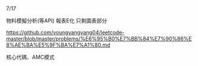 7/17

<!-- Leetcode刷題數  總刷40題 今天刷了0題-->

<!-- 第一個專案 5/28 合約管理(完成--已上正式機)-->
<!-- 第二個專案 -->物料模擬分析(等API)
<!-- 第三個專案 6/18 excelE化(Z_生管_00料品基本資料_V1.0)(完成--已上正式機) -->
<!-- 第四個專案 6/24 excelE化(Z_物控_01料品領料數量_V1.2)(完成--已上正式機) -->
<!-- 第五個專案 6/28 excel E 化(Z_倉庫_03料品庫存現況查詢_V1.0)(完成--已上測試機) -->
<!-- 第六個專案 7/10 標準工時 E 化(完成--已上測試機)-->
<!-- 第七個專案 -->報表E化 只剩圖表部分
<!-- 第八個專案 7/12 資材料況表 (完成--已上測試機) -->
<!-- 第九個專案 工令單總表&料品檢驗報表 圖刻完了 -->
<!-- 第十個專案 銷貨明細表 圖刻完了 -->



<!-- 自學進度 -->
<!-- 數組理論基礎 -->
https://github.com/youngyangyang04/leetcode-master/blob/master/problems/%E6%95%B0%E7%BB%84%E7%90%86%E8%AE%BA%E5%9F%BA%E7%A1%80.md

核心代碼、AMC模式
<!-- Leetcode就是核心代碼 -->
<!-- AMC則是白板題完全都沒有全部自己寫 -->

<!-- 互聯網大廠研發流程 大廠因為是多人一起開發 需要統一規範-->
<!-- 
1.需求文檔————————————————————————紀錄每個階段、項目迭代過程
2.這個需求包含了哪些功能 ——————————實現需求要修改/新增的模塊、拆解要開發的功能
3.確定有哪些難點——————————————————確定工作中迭代的難點並且記錄下來，和量化項目時間
4.畫架構圖————————————————————————如果添加模塊沒有架構圖沒有文檔,後續人員很難維護
5.定協議—————————————————————————後台模塊之間進行通訊需要協議,後台與前端通訊也要協議,
————————————————————————————————只要有交互就要確定協議的數據格式,定協議要考慮到兼容、維護
6.設計數據結構和算法——————————————設計數據結構要更多一些,因為要選擇什麼容器、格式來處理數據
—————————————————————————————————快排、二元樹、動態規則通常都是直接調包,因為要快
—————————————————————————————————而且自己實現的算法大概率沒有現成的算法街口安全性高
7.預估一下容量————————————————————後端開發要估計模快要多大磁盤、內存、帶寬、幾核CPU
—————————————————————————————————如果沒有評估可能一上線把機器弄爆,也會影響其他模塊運行
8.考慮部屬————————————————————————考慮模塊的容災性,服務部署在三台機器上,如果一台掛了還有其他兩台
—————————————————————————————————可以提供服務,還有彈性可伸縮,流量突然上來了,可通過快速部署多台機器
—————————————————————————————————來抗住流量,而不是模塊只能在單機上跑
9.設計評審————————————————————————前八階段都是設計階段,設計完需要組裡同學評審看有沒有問題
—————————————————————————————————也看看各別寫的模塊，會不會給其他模塊或是整個系統帶來問題、設計的合理性
10.寫代碼—————————————————————————體力活
11.自測———————————————————————————測試自己功能有沒有問題
12.聯調———————————————————————————如果自己模快可能涉及到其他模塊之間的交互,或者跟前後端的交互
——————————————————————————————————需要其他人一起配合測試、可能會有很多溝通工作,這也是大廠開發效率低
——————————————————————————————————因為上百人開發 溝通上也會有消耗
13.交給測試————————————————————————自己的代碼自己測通常測不出問題,需要交給測是同學測一測
——————————————————————————————————如果測試同學測出問題就要判斷是否確實有問題或是測試方式不對
——————————————————————————————————過程反反覆覆測到測試同學沒問題了
14.code review—————————————————————代碼合入主干之前需要項目組同學來評審一下代碼
———————————————————————————————————之前是評審設計,看設計上有沒有缺失,這次是讓大家看代碼寫得如何
———————————————————————————————————例如合入主幹會不會有問題,代碼兼容性作得好不好,接口設計得好不好,
———————————————————————————————————字段、函數、變量名、命名合不合理
15.合入主幹—————————————————————————可能自己代碼沒問題,合入之後就有問題,一班是合入時有衝突,
———————————————————————————————————例如你從主幹拉出一個分支,另一個同學從主幹拉出一個分支,
———————————————————————————————————而且兩個分支修改了同一個模塊,如果另一個同學提前合入主幹,
———————————————————————————————————再合入就會有代碼衝突，再解決代碼衝突時,就會修改別人的代碼,
———————————————————————————————————這個過程很容易產生新的bug,一班合入主幹之後,測試同學還會要重新跑
———————————————————————————————————一個全量測試,才能發布
16.發布————————————————————————————把主干的代碼更新到線上的服務器上,通常選擇在深夜上線,是因為深夜用戶最少
———————————————————————————————————如果出問題,影響的用戶會較少,可以快速修復
總結:通常流程越是正規,開發效率就會越低,想要提升效率就是簡化流程,但就會提高項目出錯的概率

-->